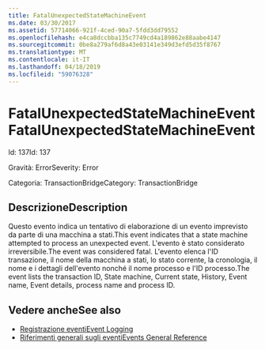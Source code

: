 ```yaml
---
title: FatalUnexpectedStateMachineEvent
ms.date: 03/30/2017
ms.assetid: 57714066-921f-4ced-90a7-5fdd3dd79552
ms.openlocfilehash: e4ca8dccbba135c7749cd4a189862e88aabe4147
ms.sourcegitcommit: 0be8a279af6d8a43e03141e349d3efd5d35f8767
ms.translationtype: MT
ms.contentlocale: it-IT
ms.lasthandoff: 04/18/2019
ms.locfileid: "59076328"
---
```

# <a name="fatalunexpectedstatemachineevent"></a><span data-ttu-id="b252d-102">FatalUnexpectedStateMachineEvent</span><span class="sxs-lookup"><span data-stu-id="b252d-102">FatalUnexpectedStateMachineEvent</span></span>
<span data-ttu-id="b252d-103">Id: 137</span><span class="sxs-lookup"><span data-stu-id="b252d-103">Id: 137</span></span>  
  
 <span data-ttu-id="b252d-104">Gravità: Error</span><span class="sxs-lookup"><span data-stu-id="b252d-104">Severity: Error</span></span>  
  
 <span data-ttu-id="b252d-105">Categoria: TransactionBridge</span><span class="sxs-lookup"><span data-stu-id="b252d-105">Category: TransactionBridge</span></span>  
  
## <a name="description"></a><span data-ttu-id="b252d-106">Descrizione</span><span class="sxs-lookup"><span data-stu-id="b252d-106">Description</span></span>  
 <span data-ttu-id="b252d-107">Questo evento indica un tentativo di elaborazione di un evento imprevisto da parte di una macchina a stati.</span><span class="sxs-lookup"><span data-stu-id="b252d-107">This event indicates that a state machine attempted to process an unexpected event.</span></span> <span data-ttu-id="b252d-108">L'evento è stato considerato irreversibile.</span><span class="sxs-lookup"><span data-stu-id="b252d-108">The event was considered fatal.</span></span> <span data-ttu-id="b252d-109">L'evento elenca l'ID transazione, il nome della macchina a stati, lo stato corrente, la cronologia, il nome e i dettagli dell'evento nonché il nome processo e l'ID processo.</span><span class="sxs-lookup"><span data-stu-id="b252d-109">The event lists the transaction ID, State machine, Current state, History, Event name, Event details, process name and process ID.</span></span>  
  
## <a name="see-also"></a><span data-ttu-id="b252d-110">Vedere anche</span><span class="sxs-lookup"><span data-stu-id="b252d-110">See also</span></span>

- [<span data-ttu-id="b252d-111">Registrazione eventi</span><span class="sxs-lookup"><span data-stu-id="b252d-111">Event Logging</span></span>](../../../../../docs/framework/wcf/diagnostics/event-logging/index.md)
- [<span data-ttu-id="b252d-112">Riferimenti generali sugli eventi</span><span class="sxs-lookup"><span data-stu-id="b252d-112">Events General Reference</span></span>](../../../../../docs/framework/wcf/diagnostics/event-logging/events-general-reference.md)
